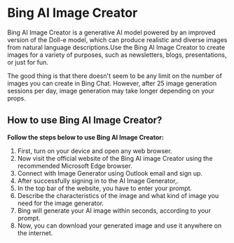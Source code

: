# Bing AI Image Creator

Bing AI Image Creator is a generative AI model powered by an improved version of the Doll-e model, which can produce realistic and diverse images from natural language descriptions.Use the Bing AI Image Creator to create images for a variety of purposes, such as newsletters, blogs, presentations, or just for fun.


The good thing is that there doesn't seem to be any limit on the number of images you can create in Bing Chat. However, after 25 image generation sessions per day, image generation may take longer depending on your props.


## How to use Bing AI Image Creator?

**Follow the steps below to use Bing AI Image Creator:**


1. First, turn on your device and open any web browser.
2. Now visit the official website of the Bing AI image Creator using the recommended Microsoft Edge browser.
3. Connect with Image Generator using Outlook email and sign up.
4. After successfully signing in to the AI Image Generator,.
5. In the top bar of the website, you have to enter your prompt.
6. Describe the characteristics of the image and what kind of image you need for the image generator.
7. Bing will generate your AI image within seconds, according to your prompt.
8. Now, you can download your generated image and use it anywhere on the internet.


